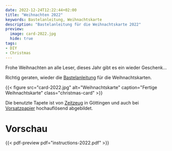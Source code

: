 ```yaml
---
date: 2022-12-24T12:22:44+02:00
title: "Weihnachten 2022"
keywords: Bastelanleitung, Weihnachtskarte
description: "Bastelanleitung für die Weihnachtskarte 2022"
preview:
  image: card-2022.jpg
  hide: true
tags:
- DIY
- Christmas
---
```


Frohe Weihnachten an alle Leser, dieses Jahr gibt es ein wieder Geschenk...
<!--more-->

Richtig geraten, wieder die [Bastelanleitung](./instructions-2022.pdf) für die Weihnachtskarten.

{{< figure src="card-2022.jpg" alt="Weihnachtskarte" caption="Fertige Weihnachtskarte" class="christmas-card" >}}

Die benutzte Tapete ist von [Zeitzeug](http://zeitzeug.de/) in Göttingen und auch bei [Vorsatzpapier](https://vorsatzpapier.projektemacher.org/post/tapete-17/) hochauflösend abgebildet.

# Vorschau

{{< pdf-preview pdf="instructions-2022.pdf" >}}
